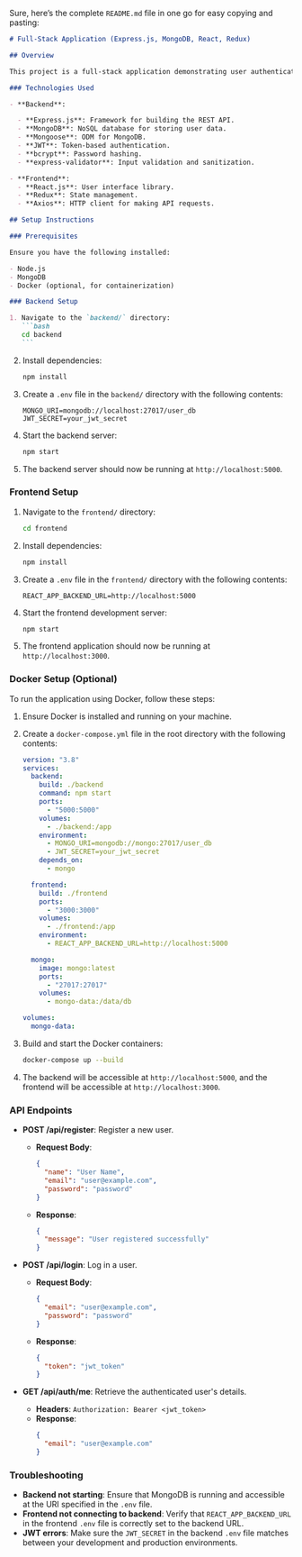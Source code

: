 Sure, here’s the complete `README.md` file in one go for easy copying and pasting:

````markdown
# Full-Stack Application (Express.js, MongoDB, React, Redux)

## Overview

This project is a full-stack application demonstrating user authentication using **Express.js** and **MongoDB** on the backend and state management using **React** and **Redux** on the frontend.

### Technologies Used

- **Backend**:

  - **Express.js**: Framework for building the REST API.
  - **MongoDB**: NoSQL database for storing user data.
  - **Mongoose**: ODM for MongoDB.
  - **JWT**: Token-based authentication.
  - **bcrypt**: Password hashing.
  - **express-validator**: Input validation and sanitization.

- **Frontend**:
  - **React.js**: User interface library.
  - **Redux**: State management.
  - **Axios**: HTTP client for making API requests.

## Setup Instructions

### Prerequisites

Ensure you have the following installed:

- Node.js
- MongoDB
- Docker (optional, for containerization)

### Backend Setup

1. Navigate to the `backend/` directory:
   ```bash
   cd backend
   ```
````

2. Install dependencies:

   ```bash
   npm install
   ```

3. Create a `.env` file in the `backend/` directory with the following contents:

   ```env
   MONGO_URI=mongodb://localhost:27017/user_db
   JWT_SECRET=your_jwt_secret
   ```

4. Start the backend server:

   ```bash
   npm start
   ```

5. The backend server should now be running at `http://localhost:5000`.

### Frontend Setup

1. Navigate to the `frontend/` directory:

   ```bash
   cd frontend
   ```

2. Install dependencies:

   ```bash
   npm install
   ```

3. Create a `.env` file in the `frontend/` directory with the following contents:

   ```env
   REACT_APP_BACKEND_URL=http://localhost:5000
   ```

4. Start the frontend development server:

   ```bash
   npm start
   ```

5. The frontend application should now be running at `http://localhost:3000`.

### Docker Setup (Optional)

To run the application using Docker, follow these steps:

1. Ensure Docker is installed and running on your machine.

2. Create a `docker-compose.yml` file in the root directory with the following contents:

   ```yaml
   version: "3.8"
   services:
     backend:
       build: ./backend
       command: npm start
       ports:
         - "5000:5000"
       volumes:
         - ./backend:/app
       environment:
         - MONGO_URI=mongodb://mongo:27017/user_db
         - JWT_SECRET=your_jwt_secret
       depends_on:
         - mongo

     frontend:
       build: ./frontend
       ports:
         - "3000:3000"
       volumes:
         - ./frontend:/app
       environment:
         - REACT_APP_BACKEND_URL=http://localhost:5000

     mongo:
       image: mongo:latest
       ports:
         - "27017:27017"
       volumes:
         - mongo-data:/data/db

   volumes:
     mongo-data:
   ```

3. Build and start the Docker containers:

   ```bash
   docker-compose up --build
   ```

4. The backend will be accessible at `http://localhost:5000`, and the frontend will be accessible at `http://localhost:3000`.

### API Endpoints

- **POST /api/register**: Register a new user.

  - **Request Body**:
    ```json
    {
      "name": "User Name",
      "email": "user@example.com",
      "password": "password"
    }
    ```
  - **Response**:
    ```json
    {
      "message": "User registered successfully"
    }
    ```

- **POST /api/login**: Log in a user.

  - **Request Body**:
    ```json
    {
      "email": "user@example.com",
      "password": "password"
    }
    ```
  - **Response**:
    ```json
    {
      "token": "jwt_token"
    }
    ```

- **GET /api/auth/me**: Retrieve the authenticated user's details.
  - **Headers**: `Authorization: Bearer <jwt_token>`
  - **Response**:
    ```json
    {
      "email": "user@example.com"
    }
    ```

### Troubleshooting

- **Backend not starting**: Ensure that MongoDB is running and accessible at the URI specified in the `.env` file.
- **Frontend not connecting to backend**: Verify that `REACT_APP_BACKEND_URL` in the frontend `.env` file is correctly set to the backend URL.
- **JWT errors**: Make sure the `JWT_SECRET` in the backend `.env` file matches between your development and production environments.
